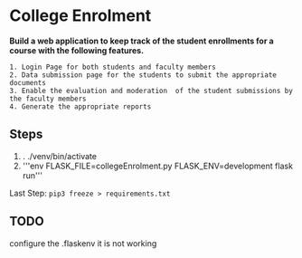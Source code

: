 # College Enrolment

**Build a web application to keep track of the student enrollments for a course with the following features.**

    1. Login Page for both students and faculty members
    2. Data submission page for the students to submit the appropriate documents
    3. Enable the evaluation and moderation  of the student submissions by the faculty members
    4. Generate the appropriate reports

## Steps

1. . ./venv/bin/activate
2. '''env FLASK_FILE=collegeEnrolment.py FLASK_ENV=development flask run'''

Last Step: ```pip3 freeze > requirements.txt```

## TODO

configure the .flaskenv it is not working
